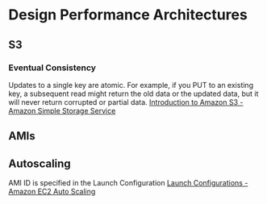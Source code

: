 # Design Performance Architectures
## S3
### Eventual Consistency 
Updates to a single key are atomic. For example, if you PUT to an existing key, a subsequent read might return the old data or the updated data, but it will never return corrupted or partial data.
[Introduction to Amazon S3 - Amazon Simple Storage Service](https://docs.aws.amazon.com/AmazonS3/latest/dev/Introduction.html#ConsistencyModel)

## AMIs
## Autoscaling
AMI ID is specified in the Launch Configuration
[Launch Configurations - Amazon EC2 Auto Scaling](https://docs.aws.amazon.com/autoscaling/ec2/userguide/LaunchConfiguration.html)

